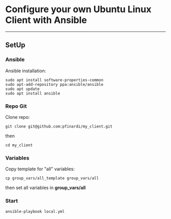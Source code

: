 # Configure your own Ubuntu Linux Client with Ansible


---
## SetUp

### Ansible

Ansible installation:
```
sudo apt install software-properties-common
sudo apt-add-repository ppa:ansible/ansible
sudo apt update
sudo apt install ansible
```

### Repo Git

Clone repo:

```
git clone git@github.com:pfinardi/my_client.git
```

then
```
cd my_client
```

### Variables

Copy template for "all" variables:
```
cp group_vars/all_template group_vars/all
```

then set all variables in **group_vars/all**


### Start

```
ansible-playbook local.yml
```

